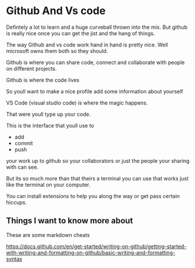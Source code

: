 # Github And Vs code

Defintely a lot to learn and a huge curveball thrown into the mix. But github is really nice once you can get the jist and the hang of things.

The way Github and vs code work hand in hand is pretty nice. Well microsoft owns them both so they should.

Github is where you can share code, connect and collaborate with people on different projects.

Github is where the code lives

So youll want to  make a nice profile add some information about yourself

VS Code (visual studio code) is where the magic happens.

That were youll type up your code.

This is the interface that youll use to

- add
- commit
- push

your work up to github so your collaborators or just the people your sharing with can see.

But its so much more than that theirs a terminal you can use that works just like the terminal on your computer.

You can install extensions to help you along the way or get pass certain hiccups.

## Things I want to know more about

These are some markdown cheats

https://docs.github.com/en/get-started/writing-on-github/getting-started-with-writing-and-formatting-on-github/basic-writing-and-formatting-syntax
